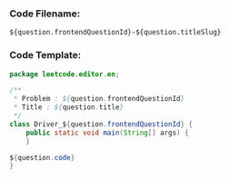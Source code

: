 ### Code Filename:

```text
${question.frontendQuestionId}-${question.titleSlug}
```

### Code Template:

```java
package leetcode.editor.en;

/**
 * Problem : ${question.frontendQuestionId}
 * Title : ${question.title}
 */
class Driver_${question.frontendQuestionId} {
    public static void main(String[] args) {
    }

${question.code}
}
```
